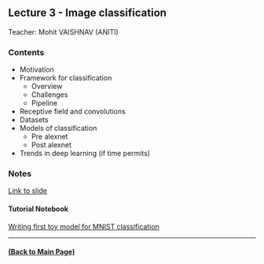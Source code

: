 ## Lecture 3 - Image classification
Teacher: Mohit VAISHNAV (ANITI)

### Contents

* Motivation
* Framework for classification
  * Overview 
  * Challenges 
  * Pipeline 
* Receptive field and convolutions
* Datasets 
* Models of classification
  * Pre alexnet
  * Post alexnet 
* Trends in deep learning (if time permits)

### Notes

[Link to slide](https://docs.google.com/presentation/d/16at3NRRwaT3wM6SX9UizldGB3Y-1bTFec3ODio2CXzA/edit?usp=sharing)

#### Tutorial Notebook

[Writing first toy model for MNIST classification](https://colab.research.google.com/drive/1pN_VRJLhuEr4qjPRQTTtNNIFYELHN52f?usp=sharing)


---
#### [(Back to Main Page)](../index.md)
